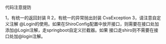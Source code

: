 代码注意提防


1，有统一的返回封装  R
2，有统一的异常抛出封装   CvaException
3，请注意自定义注解 @Login的使用。如果在ShiroConfig配置中放开接口，则需要在接口处加添加@Login注解，走springboot自定义拦截器。如果
接口走shiro则不需要在接口处加@login注解。
